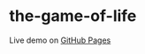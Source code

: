 # the-game-of-life

Live demo on [GitHub Pages](https://vladimirschneider.github.io/the-game-of-life/)
